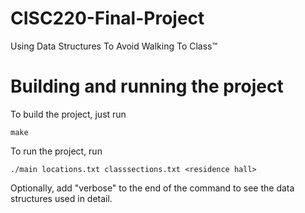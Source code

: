 # CISC220-Final-Project
Using Data Structures To Avoid Walking To Class™

# Building and running the project
To build the project, just run 
```
make
```
To run the project, run 
```
./main locations.txt classsections.txt <residence hall>
```
Optionally, add "verbose" to the end of the command to see the data structures used in detail.

